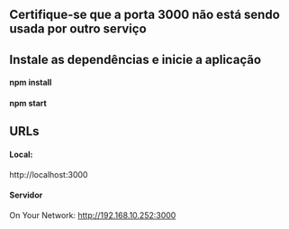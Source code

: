 ## Certifique-se que a porta 3000 não está sendo usada por outro serviço

## Instale as dependências e inicie a aplicação
#### npm install
#### npm start

## URLs
#### Local:  
 http://localhost:3000

#### Servidor
 On Your Network:  http://192.168.10.252:3000
  
